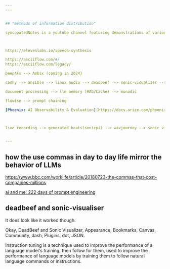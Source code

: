 ```yaml
---
---


## "methods of information distribution"

syncopatedNotes is a youtube channel featuring demonstrations of various open source projects



https://elevenlabs.io/speech-synthesis

https://asciiflow.com/#/
https://asciiflow.com/legacy/

DeepAFx --> Ambix (coming in 2024)

cachy --> ansible --> linux audio --> deadbeef --> sonic-visualizer -->  midi? --(GPT)-> sonic-pi

document processing --> llm memory (RAG/Cache) --> monadic

flowise --> prompt chaining

[Phoenix: AI Observability & Evaluation](https://docs.arize.com/phoenix/)



live recording --> generated beats(sonicpi) --> wavjourney --> sonic vis|tony --> ocenaudio


---
```


## how the use commas in day to day life mirror the behavior of LLMs

https://www.bbc.com/worklife/article/20180723-the-commas-that-cost-companies-millions


[ai and me: 222 days of prompt engineering](https://medium.com/aimonks/ai-and-me-222-days-of-prompt-engineering-19c4ec1a3eca)



## deadbeef and sonic-visualiser


It does look like it worked though.


Okay, DeadBeef and Sonic Visualizer, Appearance, Bookmarks, Canvas, Community, dash, Plugins, dot, JSON.


Instruction tuning is a technique used to improve the performance of a language model's training, then follow for them, used to improve the performance of language models by training them to follow natural language commands or instructions.


